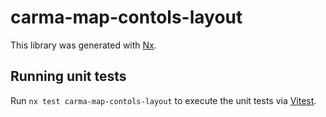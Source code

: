 # carma-map-contols-layout

This library was generated with [Nx](https://nx.dev).

## Running unit tests

Run `nx test carma-map-contols-layout` to execute the unit tests via [Vitest](https://vitest.dev/).

